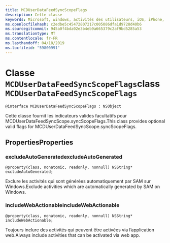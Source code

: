 ```yaml
---
title: MCDUserDataFeedSyncScopeFlags
description: Cette classe
keywords: Microsoft, windows, activités des utilisateurs, iOS, iPhone, objectiveC, les appareils, Project Rome connectés
ms.openlocfilehash: c2edbe5c45472807217c005086dfa1d9728d40b6
ms.sourcegitcommit: 945a0f4bda02e3b4eb9a665379c2af9bd5285a53
ms.translationtype: MT
ms.contentlocale: fr-FR
ms.lasthandoff: 04/18/2019
ms.locfileid: "59800991"
---
```

# <a name="class-mcduserdatafeedsyncscopeflags"></a><span data-ttu-id="ae73f-104">Classe `MCDUserDataFeedSyncScopeFlags`</span><span class="sxs-lookup"><span data-stu-id="ae73f-104">class `MCDUserDataFeedSyncScopeFlags`</span></span>

```
@interface MCDUserDataFeedSyncScopeFlags : NSObject
```

<span data-ttu-id="ae73f-105">Cette classe fournit les indicateurs valides facultatifs pour MCDUserDataFeedSyncScope.syncScopeFlags.</span><span class="sxs-lookup"><span data-stu-id="ae73f-105">This class provides optional valid flags for MCDUserDataFeedSyncScope.syncScopeFlags.</span></span>

## <a name="properties"></a><span data-ttu-id="ae73f-106">Properties</span><span class="sxs-lookup"><span data-stu-id="ae73f-106">Properties</span></span>

### <a name="excludeautogenerated"></a><span data-ttu-id="ae73f-107">excludeAutoGenerated</span><span class="sxs-lookup"><span data-stu-id="ae73f-107">excludeAutoGenerated</span></span>

`@property(class, nonatomic, readonly, nonnull) NSString* excludeAutoGenerated;`

<span data-ttu-id="ae73f-108">Exclure les activités qui sont générées automatiquement par SAM sur Windows.</span><span class="sxs-lookup"><span data-stu-id="ae73f-108">Exclude activities which are automatically generated by SAM on Windows.</span></span>

### <a name="includewebactionable"></a><span data-ttu-id="ae73f-109">includeWebActionable</span><span class="sxs-lookup"><span data-stu-id="ae73f-109">includeWebActionable</span></span>
`@property(class, nonatomic, readonly, nonnull) NSString* includeWebActionable;`

<span data-ttu-id="ae73f-110">Toujours inclure des activités qui peuvent être activées via l’application web.</span><span class="sxs-lookup"><span data-stu-id="ae73f-110">Always include activities that can be activated via web app.</span></span>